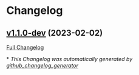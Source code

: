 # Changelog

## [v1.1.0-dev](https://github.com/NASA-PDS/web-analytics/tree/v1.1.0-dev) (2023-02-02)

[Full Changelog](https://github.com/NASA-PDS/web-analytics/compare/d6977fda23e31e92e8229725ad26c02e0e665157...v1.1.0-dev)



\* *This Changelog was automatically generated by [github_changelog_generator](https://github.com/github-changelog-generator/github-changelog-generator)*
